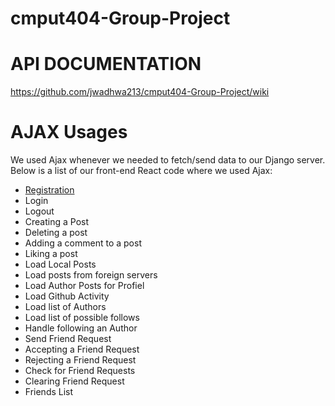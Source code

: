 # cmput404-Group-Project

API DOCUMENTATION 
==================

https://github.com/jwadhwa213/cmput404-Group-Project/wiki

AJAX Usages
=================
We used Ajax whenever we needed to fetch/send data to our Django server. Below is a list of our front-end React code where we used Ajax:

* [Registration](/frontend/socialmediaclient/src/api/index.js)
* Login
* Logout
* Creating a Post
* Deleting a post
* Adding a comment to a post
* Liking a post
* Load Local Posts
* Load posts from foreign servers
* Load Author Posts for Profiel
* Load Github Activity
* Load list of Authors
* Load list of possible follows
* Handle following an Author
* Send Friend Request
* Accepting a Friend Request
* Rejecting a Friend Request
* Check for Friend Requests
* Clearing Friend Request
* Friends List
